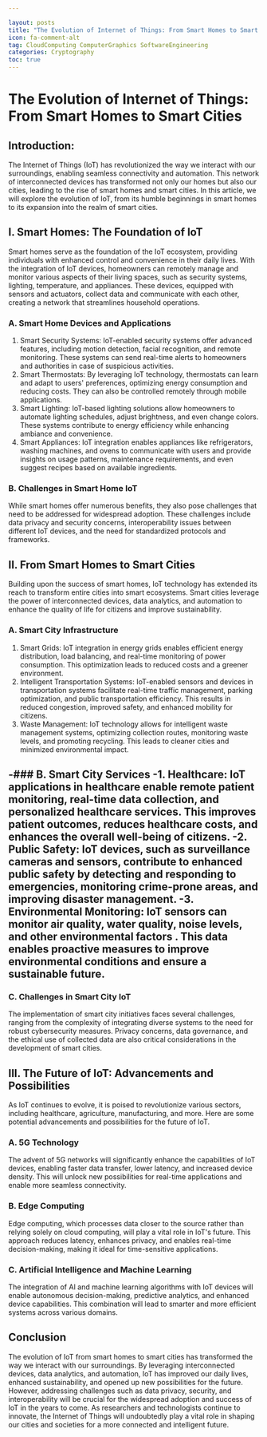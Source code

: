 ```yaml
---

layout: posts
title: "The Evolution of Internet of Things: From Smart Homes to Smart Cities"
icon: fa-comment-alt
tag: CloudComputing ComputerGraphics SoftwareEngineering
categories: Cryptography
toc: true
---
```



# The Evolution of Internet of Things: From Smart Homes to Smart Cities


## Introduction:
The Internet of Things (IoT) has revolutionized the way we interact with our surroundings, enabling seamless connectivity and automation. This network of interconnected devices has transformed not only our homes but also our cities, leading to the rise of smart homes and smart cities. In this article, we will explore the evolution of IoT, from its humble beginnings in smart homes to its expansion into the realm of smart cities.


## I. Smart Homes: The Foundation of IoT
Smart homes serve as the foundation of the IoT ecosystem, providing individuals with enhanced control and convenience in their daily lives. With the integration of IoT devices, homeowners can remotely manage and monitor various aspects of their living spaces, such as security systems, lighting, temperature, and appliances. These devices, equipped with sensors and actuators, collect data and communicate with each other, creating a network that streamlines household operations.


### A. Smart Home Devices and Applications
1. Smart Security Systems: IoT-enabled security systems offer advanced features, including motion detection, facial recognition, and remote monitoring. These systems can send real-time alerts to homeowners and authorities in case of suspicious activities.
2. Smart Thermostats: By leveraging IoT technology, thermostats can learn and adapt to users' preferences, optimizing energy consumption and reducing costs. They can also be controlled remotely through mobile applications.
3. Smart Lighting: IoT-based lighting solutions allow homeowners to automate lighting schedules, adjust brightness, and even change colors. These systems contribute to energy efficiency while enhancing ambiance and convenience.
4. Smart Appliances: IoT integration enables appliances like refrigerators, washing machines, and ovens to communicate with users and provide insights on usage patterns, maintenance requirements, and even suggest recipes based on available ingredients.


### B. Challenges in Smart Home IoT
While smart homes offer numerous benefits, they also pose challenges that need to be addressed for widespread adoption. These challenges include data privacy and security concerns, interoperability issues between different IoT devices, and the need for standardized protocols and frameworks.


## II. From Smart Homes to Smart Cities
Building upon the success of smart homes, IoT technology has extended its reach to transform entire cities into smart ecosystems. Smart cities leverage the power of interconnected devices, data analytics, and automation to enhance the quality of life for citizens and improve sustainability.


### A. Smart City Infrastructure
1. Smart Grids: IoT integration in energy grids enables efficient energy distribution, load balancing, and real-time monitoring of power consumption. This optimization leads to reduced costs and a greener environment.
2. Intelligent Transportation Systems: IoT-enabled sensors and devices in transportation systems facilitate real-time traffic management, parking optimization, and public transportation efficiency. This results in reduced congestion, improved safety, and enhanced mobility for citizens.
3. Waste Management: IoT technology allows for intelligent waste management systems, optimizing collection routes, monitoring waste levels, and promoting recycling. This leads to cleaner cities and minimized environmental impact.


-### B. Smart City Services
-1. Healthcare: IoT applications in healthcare enable remote patient monitoring, real-time data collection, and personalized healthcare services. This improves patient outcomes, reduces healthcare costs, and enhances the overall well-being of citizens.
-2. Public Safety: IoT devices, such as surveillance cameras and sensors, contribute to enhanced public safety by detecting and responding to emergencies, monitoring crime-prone areas, and improving disaster management.
-3. Environmental Monitoring: IoT sensors can monitor air quality, water quality, noise levels, and other environmental factors
. This data enables proactive measures to improve environmental conditions and ensure a sustainable future.
-

### C. Challenges in Smart City IoT
The implementation of smart city initiatives faces several challenges, ranging from the complexity of integrating diverse systems to the need for robust cybersecurity measures. Privacy concerns, data governance, and the ethical use of collected data are also critical considerations in the development of smart cities.


## III. The Future of IoT: Advancements and Possibilities
As IoT continues to evolve, it is poised to revolutionize various sectors, including healthcare, agriculture, manufacturing, and more. Here are some potential advancements and possibilities for the future of IoT.


### A. 5G Technology
The advent of 5G networks will significantly enhance the capabilities of IoT devices, enabling faster data transfer, lower latency, and increased device density. This will unlock new possibilities for real-time applications and enable more seamless connectivity.


### B. Edge Computing
Edge computing, which processes data closer to the source rather than relying solely on cloud computing, will play a vital role in IoT's future. This approach reduces latency, enhances privacy, and enables real-time decision-making, making it ideal for time-sensitive applications.


### C. Artificial Intelligence and Machine Learning
The integration of AI and machine learning algorithms with IoT devices will enable autonomous decision-making, predictive analytics, and enhanced device capabilities. This combination will lead to smarter and more efficient systems across various domains.


## Conclusion
The evolution of IoT from smart homes to smart cities has transformed the way we interact with our surroundings. By leveraging interconnected devices, data analytics, and automation, IoT has improved our daily lives, enhanced sustainability, and opened up new possibilities for the future. However, addressing challenges such as data privacy, security, and interoperability will be crucial for the widespread adoption and success of IoT in the years to come. As researchers and technologists continue to innovate, the Internet of Things will undoubtedly play a vital role in shaping our cities and societies for a more connected and intelligent future.
